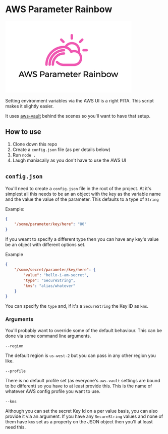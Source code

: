 # AWS Parameter Rainbow

![OMG it's a rainbow!](logo.png)

Setting environment variables via the AWS UI is a right PITA. This script makes it slightly easier.

It uses [aws-vault](https://github.com/99designs/aws-vault) behind the scenes so you'll want to have that setup.

## How to use

1. Clone down this repo
2. Create a `config.json` file (as per details below)
3. Run `node .`
4. Laugh maniacally as you don't have to use the AWS UI

## `config.json`

You'll need to create a `config.json` file in the root of the project. At it's simplest all this needs to be an an object with the key as the variable name and the value the value of the parameter. This defaults to a type of `String`

Example:

``` json
{
	"/some/parameter/key/here": "80"
}
```

If you weant to specify a different type then you can have any key's value be an object with different options set.

Example

``` json
{
	"/some/secret/parameter/key/here": {
		"value": "hello-i-am-secret",
		"type": "SecureString",
		"kms": "alias/whatever"
	}
}
```

You can specify the `type` and, if it's a `SecureString` the Key ID as `kms`.

### Arguments

You'll probably want to override some of the default behaviour. This can be done via some command line arguments.

`--region`

The default region is `us-west-2` but you can pass in any other region you like.

`--profile`

There is no default profile set (as everyone's `aws-vault` settings are bound to be different) so you have to at least provide this. This is the name of whatever AWS config profile you want to use.

`--kms`

Although you can set the secret Key Id on a per value basis, you can also provide it via an argument. If you have any `SecureString` values and none of them have `kms` set as a property on the JSON object then you'll at least need this.
